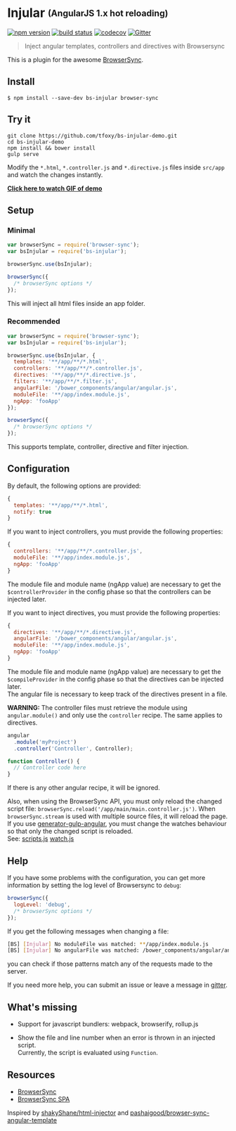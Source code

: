 # Injular <sub><sup>(AngularJS 1.x hot reloading)</sup></sub>

[![npm version](http://img.shields.io/npm/v/bs-injular.svg)](https://npmjs.org/package/bs-injular)
[![build status](https://img.shields.io/travis/tfoxy/bs-injular.svg)](https://travis-ci.org/tfoxy/bs-injular)
[![codecov](https://codecov.io/gh/tfoxy/bs-injular/branch/master/graph/badge.svg)](https://codecov.io/gh/tfoxy/bs-injular)
[![Gitter](https://badges.gitter.im/tfoxy/bs-injular.svg)](https://gitter.im/tfoxy/bs-injular?utm_source=badge&utm_medium=badge&utm_campaign=pr-badge)

> Inject angular templates, controllers and directives with Browsersync

This is a plugin for the awesome [BrowserSync](https://browsersync.io).


## Install

```shell
$ npm install --save-dev bs-injular browser-sync
```


## Try it

```shell
git clone https://github.com/tfoxy/bs-injular-demo.git
cd bs-injular-demo
npm install && bower install
gulp serve
```

Modify the `*.html`, `*.controller.js` and `*.directive.js` files inside `src/app`
and watch the changes instantly.

**[Click here to watch GIF of demo](https://raw.githubusercontent.com/tfoxy/bs-injular-demo/master/bs-injular.gif)**


## Setup

### Minimal

```js
var browserSync = require('browser-sync');
var bsInjular = require('bs-injular');

browserSync.use(bsInjular);

browserSync({
  /* browserSync options */
});
```

This will inject all html files inside an app folder.

### Recommended

```js
var browserSync = require('browser-sync');
var bsInjular = require('bs-injular');

browserSync.use(bsInjular, {
  templates: '**/app/**/*.html',
  controllers: '**/app/**/*.controller.js',
  directives: '**/app/**/*.directive.js',
  filters: '**/app/**/*.filter.js',
  angularFile: '/bower_components/angular/angular.js',
  moduleFile: '**/app/index.module.js',
  ngApp: 'fooApp'
});

browserSync({
  /* browserSync options */
});
```

This supports template, controller, directive and filter injection.


## Configuration

By default, the following options are provided:

```js
{
  templates: '**/app/**/*.html',
  notify: true
}
```

If you want to inject controllers, you must provide the following properties:

```js
{
  controllers: '**/app/**/*.controller.js',
  moduleFile: '**/app/index.module.js',
  ngApp: 'fooApp'
}
```

The module file and module name (ngApp value) are necessary to get the `$controllerProvider`
in the config phase so that the controllers can be injected later.

If you want to inject directives, you must provide the following properties:

```js
{
  directives: '**/app/**/*.directive.js',
  angularFile: '/bower_components/angular/angular.js',
  moduleFile: '**/app/index.module.js',
  ngApp: 'fooApp'
}
```

The module file and module name (ngApp value) are necessary to get the `$compileProvider`
in the config phase so that the directives can be injected later.  
The angular file is necessary to keep track of the directives present in a file.

**WARNING:** The controller files must retrieve the module using `angular.module()`
and only use the `controller` recipe. The same applies to directives.

```js
angular
  .module('myProject')
  .controller('Controller', Controller);

function Controller() {
  // Controller code here
}
```

If there is any other angular recipe, it will be ignored.


Also, when using the BrowserSync API, you must only reload the changed script file:
`browserSync.reload('/app/main/main.controller.js')`.
When `browserSync.stream` is used with multiple source files, it will reload the page.  
If you use 
[generator-gulp-angular](https://github.com/Swiip/generator-gulp-angular),
you must change the watches behaviour so that only the changed script is reloaded.  
See:
[scripts.js](https://github.com/tfoxy/bs-injular-demo/blob/master/gulp/scripts.js#L13-L18)
[watch.js](https://github.com/tfoxy/bs-injular-demo/blob/master/gulp/watch.js#L26-L32)


## Help

If you have some problems with the configuration,
you can get more information by setting the log level of Browsersync to `debug`:

```js
browserSync({
  logLevel: 'debug',
  /* browserSync options */
});
```

If you get the following messages when changing a file:
```sh
[BS] [Injular] No moduleFile was matched: **/app/index.module.js
[BS] [Injular] No angularFile was matched: /bower_components/angular/angular.js
```
you can check if those patterns match any of the requests made to the server.

If you need more help, you can submit an issue
or leave a message in [gitter](https://gitter.im/tfoxy/bs-injular).


## What's missing

* Support for javascript bundlers: webpack, browserify, rollup<i></i>.js

* Show the file and line number when an error is thrown in an injected script.  
  Currently, the script is evaluated using `Function`.


## Resources

* [BrowserSync](https://github.com/shakyShane/browser-sync)
* [BrowserSync SPA](https://github.com/shakyShane/browser-sync-spa)

Inspired by
[shakyShane/html-injector](https://github.com/shakyShane/html-injector)
and
[pashaigood/browser-sync-angular-template](https://github.com/pashaigood/browser-sync-angular-template)
